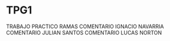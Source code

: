 
# TPG1
TRABAJO PRACTICO RAMAS 
COMENTARIO IGNACIO NAVARRIA
COMENTARIO JULIAN SANTOS
COMENTARIO LUCAS NORTON
